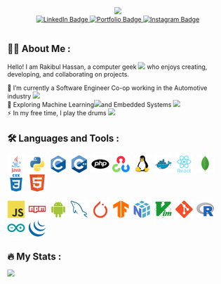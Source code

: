 <div id="header" align="center">
  <img src="https://media.giphy.com/media/jdPMeyv9rn0hZHh8n9/giphy.gif" width="20%"/>
</div>
<div id="badges" align="center">
  <a href="https://www.linkedin.com/in/rhassan1/">
    <img src="https://img.shields.io/badge/LinkedIn-blue?style=for-the-badge&logo=linkedin&logoColor=white" alt="LinkedIn Badge"/>
  </a>
  <a href="https://rakibulll.github.io/">
    <img src="https://img.shields.io/badge/Portfolio-purple?style=for-the-badge&logo=react&logoColor=white" alt="Portfolio Badge"/>
  </a>
  <a href="https://www.instagram.com/rakibulwho/">
    <img src="https://img.shields.io/badge/Instagram-gray?style=for-the-badge&logo=instagram&logoColor=rainbow" alt="Instagram Badge"/>
  </a>
</div> 

</br>

## :woman_technologist: About Me :
Hello! I am Rakibul Hassan, a computer geek <img src="https://media.giphy.com/media/WUlplcMpOCEmTGBtBW/giphy.gif" width="30"> who enjoys creating, developing, and collaborating on projects.

  :telescope: I’m currently a Software Engineer Co-op working in the Automotive industry <img src="https://media.giphy.com/media/j2ReQUVKHsKaYBClWn/giphy.gif" width="80">
</br>
  :seedling: Exploring Machine Learning<img src="https://media.giphy.com/media/i3oBEvcPlr6kEwxHXI/giphy.gif" width="50">and Embedded Systems <img src="https://media.giphy.com/media/Fhzx7PSWsb1hRXYg0q/giphy.gif" width="25">
</br>
  :zap: In my free time, I play the drums <img src="https://media.giphy.com/media/Ln92FakG5zTZJXQBYl/giphy.gif" width="30">
</br>
## :hammer_and_wrench: Languages and Tools :

<div>
  <img src="https://github.com/devicons/devicon/blob/master/icons/java/java-original-wordmark.svg" title="Java" alt="Java" width="40" height="40"/>&nbsp;
  <img src="https://github.com/devicons/devicon/blob/master/icons/python/python-original.svg" title="Python" alt="Python" width="40" height="40"/>&nbsp;
  <img src="https://github.com/devicons/devicon/blob/master/icons/c/c-original.svg" title="C" alt="C" width="40" height="40"/>&nbsp;
  <img src="https://github.com/devicons/devicon/blob/master/icons/cplusplus/cplusplus-original.svg" title="C++" alt="C++" width="40" height="40"/>&nbsp;
  <img src="https://github.com/devicons/devicon/blob/master/icons/php/php-plain.svg" title="PHP" alt="PHP" width="40" height="40"/>&nbsp;
  <img src="https://github.com/devicons/devicon/blob/master/icons/opencv/opencv-original.svg" title="OpenCV" alt="OpenCV" width="40" height="40"/>&nbsp;
  <img src="https://github.com/devicons/devicon/blob/master/icons/linux/linux-original.svg" title="Linux" alt="Linux" width="40" height="40"/>&nbsp;
  <img src="https://github.com/devicons/devicon/blob/master/icons/docker/docker-original.svg" title="Docker" alt="Docker" width="40" height="40"/>&nbsp;
  <img src="https://github.com/devicons/devicon/blob/master/icons/react/react-original-wordmark.svg" title="React" alt="React" width="40" height="40"/>&nbsp;
  <img src="https://github.com/devicons/devicon/blob/master/icons/mongodb/mongodb-original.svg" title="MongoDB" alt="MongoDB " width="40" height="40"/>&nbsp;
  <img src="https://github.com/devicons/devicon/blob/master/icons/css3/css3-plain-wordmark.svg"  title="CSS3" alt="CSS" width="40" height="40"/>&nbsp;
  <img src="https://github.com/devicons/devicon/blob/master/icons/html5/html5-original.svg" title="HTML5" alt="HTML" width="40" height="40"/>&nbsp;    </br>
    </br>
  <img src="https://github.com/devicons/devicon/blob/master/icons/javascript/javascript-original.svg" title="JavaScript" alt="JavaScript" width="40" height="40"/>&nbsp;
  <img src="https://github.com/devicons/devicon/blob/master/icons/npm/npm-original-wordmark.svg" title="NPM" alt="NPM" width="40" height="40"/>&nbsp;
  <img src="https://github.com/devicons/devicon/blob/master/icons/android/android-original.svg" title="Android"  alt="Android" width="40" height="40"/>&nbsp;
  <img src="https://github.com/devicons/devicon/blob/master/icons/mysql/mysql-original.svg" title="MySQL"  alt="MySQL" width="40" height="40"/>&nbsp;
  <img src="https://github.com/devicons/devicon/blob/master/icons/pytorch/pytorch-original.svg" title="PyTorch" alt="PyTorch" width="40" height="40"/>&nbsp;
  <img src="https://github.com/devicons/devicon/blob/master/icons/tensorflow/tensorflow-original.svg" title="TensorFlow" **alt="TensorFlow" width="40" height="40"/>&nbsp;
  <img src="https://github.com/devicons/devicon/blob/master/icons/numpy/numpy-original.svg" title="NumPy" **alt="NumPy" width="40" height="40"/>&nbsp;
  <img src="https://github.com/devicons/devicon/blob/master/icons/vim/vim-plain.svg" title="Vim" **alt="Vim" width="40" height="40"/>&nbsp;
  <img src="https://github.com/devicons/devicon/blob/master/icons/git/git-original.svg" title="Git" **alt="Git" width="40" height="40"/>&nbsp;
  <img src="https://github.com/devicons/devicon/blob/master/icons/r/r-original.svg" title="R" **alt="R" width="40" height="40"/>&nbsp;
  <img src="https://github.com/devicons/devicon/blob/master/icons/arduino/arduino-original.svg" title="Arduino" **alt="Arduino" width="40" height="40"/>&nbsp;
  <img src="https://github.com/devicons/devicon/blob/master/icons/jquery/jquery-original.svg" title="jquery" **alt="jquery" width="40" height="40"/>
</div>

## :fire: My Stats :
<div id="stats" align="left">
  <a target = "_blank" href = "https://git.io/streak-stats">
    <img src="http://github-readme-streak-stats.herokuapp.com?user=rakibulll&theme=blueberry_duo&background=transparent&hide_border=true"/>
</div>


<!--
**rakibulll/rakibulll** is a ✨ _special_ ✨ repository because its `README.md` (this file) appears on your GitHub profile.

Here are some ideas to get you started:

- 🔭 I’m currently working on ...
- 🌱 I’m currently learning ...
- 👯 I’m looking to collaborate on ...
- 🤔 I’m looking for help with ...
- 💬 Ask me about ...
- 📫 How to reach me: ...
- 😄 Pronouns: ...
- ⚡ Fun fact: ...

<div align="center">
  <img src="https://media.giphy.com/media/dWesBcTLavkZuG35MI/giphy.gif" width="30%" height=auto/>
</div>

-->
